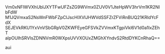 Vm0xNFlWVXhUblJXYTFwUFZsZG9WVmx0ZUV0V1JteHpWV3hrVm1KR2NIbFdW
M1JQVmxaS2NsWnFWbFZpClJscHlXVlJHWVdSSFZrZFViRnBUQ21KRldYcFdX
SEJEVkRKU1YxVnVSbGRpV0ZKWFEyeGFSVkZVVmxKTgpiVkl6V1d0a1IxZEhT
alpOUlhSRVlsZDNNVmR0WXpsUVVXOUxZMGhXYndvS2RtdDYKCnRhaQ==

aui